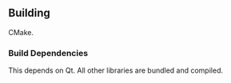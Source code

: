 ## Building

CMake.

### Build Dependencies

This depends on Qt. All other libraries are bundled and compiled.
